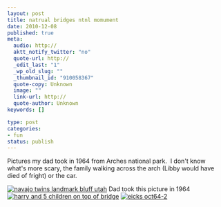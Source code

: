 ```yaml
--- 
layout: post
title: natrual bridges ntnl momument
date: 2010-12-08
published: true
meta: 
  audio: http://
  aktt_notify_twitter: "no"
  quote-url: http://
  _edit_last: "1"
  _wp_old_slug: ""
  _thumbnail_id: "910058367"
  quote-copy: Unknown
  image: ""
  link-url: http://
  quote-author: Unknown
keywords: []

type: post
categories: 
- fun
status: publish
---
```

Pictures my dad took in 1964 from Arches national park.  I don't know what's more scary, the family walking across the arch (Libby would have died of fright) or the car.

[![navajo twins landmark bluff utah](http://media.eick.us/2011/05/334455003_963f357610.jpg)](http://www.flickr.com/photos/andreweick/334455003/) Dad took this picture in 1964[![harry and 5 children on top of bridge](http://media.eick.us/2011/05/334431294_69808821cf.jpg)](http://www.flickr.com/photos/andreweick/334431294/) [![eicks oct64-2](http://media.eick.us/2011/05/334421481_5d7d3c90d6.jpg)](http://www.flickr.com/photos/andreweick/334421481/)
